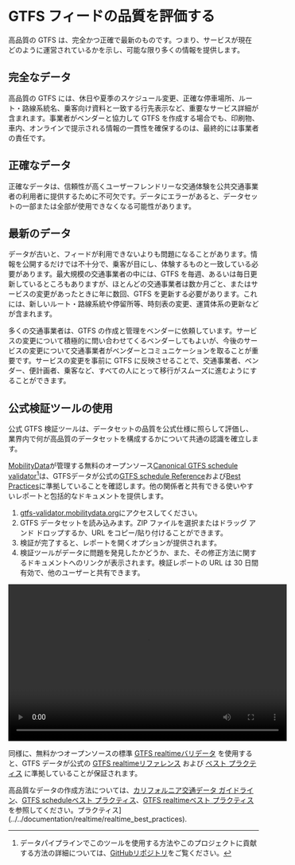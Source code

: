 # GTFS フィードの品質を評価する

高品質の GTFS は、完全かつ正確で最新のものです。つまり、サービスが現在どのように運営されているかを示し、可能な限り多くの情報を提供します。

## 完全なデータ

高品質の GTFS には、休日や夏季のスケジュール変更、正確な停車場所、ルート・路線系統名、乗客向け資料と一致する行先表示など、重要なサービス詳細が含まれます。事業者がベンダーと協力して GTFS を作成する場合でも、印刷物、車内、オンラインで提示される情報の一貫性を確保するのは、最終的には事業者の責任です。

## 正確なデータ

正確なデータは、信頼性が高くユーザーフレンドリーな交通体験を公共交通事業者の利用者に提供するために不可欠です。データにエラーがあると、データセットの一部または全部が使用できなくなる可能性があります。

## 最新のデータ

データが古いと、フィードが利用できないよりも問題になることがあります。情報を公開するだけでは不十分で、乗客が目にし、体験するものと一致している必要があります。最大規模の交通事業者の中には、GTFS を毎週、あるいは毎日更新しているところもありますが、ほとんどの交通事業者は数か月ごと、またはサービスの変更があったときに年に数回、GTFS を更新する必要があります。これには、新しいルート・路線系統や停留所等、時刻表の変更、運賃体系の更新などが含まれます。

多くの交通事業者は、GTFS の作成と管理をベンダーに依頼しています。サービスの変更について積極的に問い合わせてくるベンダーしてもよいが、今後のサービスの変更について交通事業者がベンダーとコミュニケーションを取ることが重要です。サービスの変更を事前に GTFS に反映させることで、交通事業者、ベンダー、便計画者、乗客など、すべての人にとって移行がスムーズに進むようにすることができます。

## 公式検証ツールの使用 

公式 GTFS 検証ツールは、データセットの品質を公式仕様に照らして評価し、業界内で何が高品質のデータセットを構成するかについて共通の認識を確立します。 

[MobilityData](https://mobilitydata.org/)が管理する無料のオープンソース[Canonical GTFS schedule validator](https://gtfs-validator.mobilitydata.org/)[^1]は、GTFSデータが公式の[GTFS schedule Reference](../../documentation/schedule/reference/)および[Best Practices](../../documentation/schedule/schedule_best_practices)に準拠していることを確認します。他の関係者と共有できる使いやすいレポートと包括的なドキュメントを提供します。

<div class="usage"> 
   <div class="usage-list"> 
      <ol> 
            <li><a href="https://gtfs-validator.mobilitydata.org/">gtfs-validator.mobilitydata.org</a>にアクセスしてください。</li> 
            <li>GTFS データセットを読み込みます。ZIP ファイルを選択またはドラッグ アンド ドロップするか、URL をコピー/貼り付けることができます。</li> 
            <li>検証が完了すると、レポートを開くオプションが提供されます。</li> 
            <li>検証ツールがデータに問題を発見したかどうか、また、その修正方法に関するドキュメントへのリンクが表示されます。検証レポートの URL は 30 日間有効で、他のユーザーと共有できます。</li> 
      </ol> 
   </div> 
   <div class="usage-video"> 
      <video class="center" width="560" height="315" controls> 
            <source src="../../assets/validator-demo-large.mp4" type="video/mp4"> 
      </video> 
   </div> 
</div> 

同様に、無料かつオープンソースの標準 [GTFS realtimeバリデータ](https://github.com/MobilityData/gtfs-realtime-validator) を使用すると、GTFS データが公式の [GTFS realtimeリファレンス](../../documentation/realtime/reference/) および [ベスト プラクティス](../../documentation/realtime/realtime_best_practices) に準拠していることが保証されます。

高品質なデータの作成方法については、[カリフォルニア交通データ ガイドライン](https://dot.ca.gov/cal-itp/california-transit-data-guidelines)、[GTFS scheduleベスト プラクティス](../../documentation/schedule/schedule_best_practices)、[GTFS realtimeベスト プラクティス](https://dot.ca.gov/cal-itp/california-transit-data-guidelines) を参照してください。プラクティス](../../documentation/realtime/realtime_best_practices).

[^1]: データパイプラインでこのツールを使用する方法やこのプロジェクトに貢献する方法の詳細については、[GitHubリポジトリ](https://github.com/MobilityData/gtfs-validator)をご覧ください。